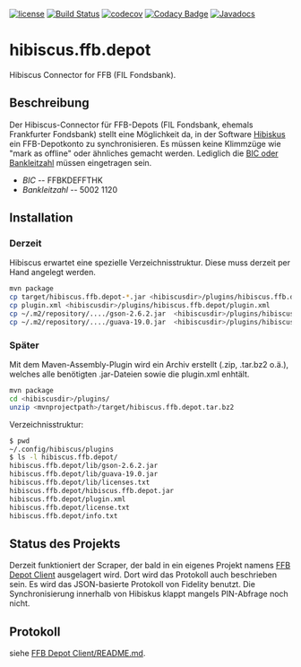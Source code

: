 [![license](https://img.shields.io/badge/Licence-GPLv2%2B-brightgreen.svg)]() [![Build Status](https://travis-ci.org/bmhm/hibiscus.ffb.depot.svg?branch=master)](https://travis-ci.org/bmhm/hibiscus.ffb.depot) [![codecov](https://codecov.io/gh/bmhm/hibiscus.ffb.depot/branch/master/graph/badge.svg)](https://codecov.io/gh/bmhm/hibiscus.ffb.depot) [![Codacy Badge](https://api.codacy.com/project/badge/Grade/19baee31526d4429a038962efbf4e395)](https://www.codacy.com/app/bmarwell/hibiscus-ffb-depot?utm_source=github.com&amp;utm_medium=referral&amp;utm_content=bmhm/hibiscus.ffb.depot&amp;utm_campaign=Badge_Grade)  [![Javadocs](http://javadoc.io/badge/de.bmarwell/hibiscus.ffb.depot.svg)](http://javadoc.io/doc/de.bmarwell/hibiscus.ffb.depot)

# hibiscus.ffb.depot
Hibiscus Connector for FFB (FIL Fondsbank).

## Beschreibung
Der Hibiscus-Connector für FFB-Depots (FIL Fondsbank, ehemals Frankfurter Fondsbank) stellt eine Möglichkeit da, in der Software [Hibiskus](https://github.com/willuhn/hibiscus) ein FFB-Depotkonto zu synchronisieren. Es müssen keine Klimmzüge wie "mark as offline" oder ähnliches gemacht werden. Lediglich die [BIC oder Bankleitzahl](https://www.sparkasse.de/service/sepa.html) müssen eingetragen sein.

 * *BIC* -- FFBKDEFFTHK
 * *Bankleitzahl* -- 5002 1120

## Installation
### Derzeit
Hibiscus erwartet eine spezielle Verzeichnisstruktur. Diese muss derzeit per Hand angelegt werden.
```bash
mvn package
cp target/hibiscus.ffb.depot-*.jar <hibiscusdir>/plugins/hibiscus.ffb.depot/hibiscus.ffb.depot.jar
cp plugin.xml <hibiscusdir>/plugins/hibiscus.ffb.depot/plugin.xml
cp ~/.m2/repository/..../gson-2.6.2.jar  <hibiscusdir>/plugins/hibiscus.ffb.depot/lib/
cp ~/.m2/repository/..../guava-19.0.jar  <hibiscusdir>/plugins/hibiscus.ffb.depot/lib/
```

### Später
Mit dem Maven-Assembly-Plugin wird ein Archiv erstellt (.zip, .tar.bz2 o.ä.), welches alle benötigten .jar-Dateien sowie die plugin.xml enhtält.
```bash
mvn package
cd <hibiscusdir>/plugins/
unzip <mvnprojectpath>/target/hibiscus.ffb.depot.tar.bz2
```

Verzeichnisstruktur:
```bash
$ pwd
~/.config/hibiscus/plugins
$ ls -l hibiscus.ffb.depot/
hibiscus.ffb.depot/lib/gson-2.6.2.jar
hibiscus.ffb.depot/lib/guava-19.0.jar
hibiscus.ffb.depot/lib/licenses.txt
hibiscus.ffb.depot/hibiscus.ffb.depot.jar
hibiscus.ffb.depot/plugin.xml
hibiscus.ffb.depot/license.txt
hibiscus.ffb.depot/info.txt
```


## Status des Projekts
Derzeit funktioniert der Scraper, der bald in ein eigenes Projekt namens [FFB Depot Client](https://github.com/bmhm/ffb.depot.client/) ausgelagert wird. Dort wird das Protokoll auch beschrieben sein. Es wird das JSON-basierte Protokoll von Fidelity benutzt.
Die Synchronisierung innerhalb von Hibiskus klappt mangels PIN-Abfrage noch nicht.


## Protokoll
siehe [FFB Depot Client/README.md](https://github.com/bmhm/ffb.depot.client/blob/master/README.md).
